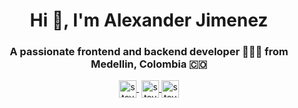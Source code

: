 

<h1 align="center">Hi 👋, I'm Alexander Jimenez</h1>
<h3 align="center">A passionate frontend and backend developer 👨🏻‍💻 from Medellin, Colombia 🇨🇴</h3>

<p align="center">
   <a href="https://youtube.com/stevenhjr9000" target="blank" style='margin-right:4px'>
    <img align="center" src="https://cdn.jsdelivr.net/npm/simple-icons@3.0.1/icons/youtube.svg" alt="stevenhdz" height="28px" width="28px" />
  </a>
  <a href="https://twitter.com/alexingsistemas" target="blank">
    <img align="center" src="https://cdn.jsdelivr.net/npm/simple-icons@3.0.1/icons/twitter.svg" alt="stevenhdz" height="28px" width="28px" />
  </a>
  <a href="https://instagram.com/shernaji20" target="blank">
    <img align="center" src="https://cdn.jsdelivr.net/npm/simple-icons@3.0.1/icons/instagram.svg" alt="stevenhdz" height="28px" width="28px" />
  </a>
</p>
